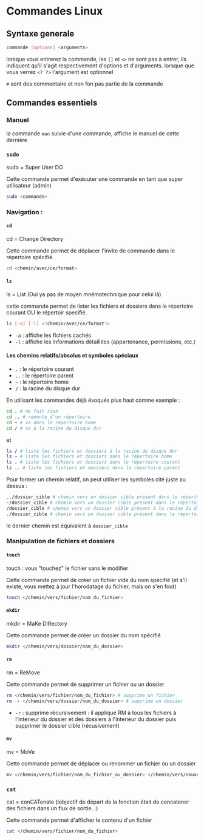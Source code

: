 # Commandes Linux
## Syntaxe generale
```bash
commande [options] <arguments>
```
lorsque vous entrerez la commande, les `[]` et `<>` ne sont pas à entrer, ils indiquent qu'il s'agit respectivement d'options et d'arguments.
lorsque que vous verrez `<? ?>` l'argument est optionnel

`#` sont des commentaire et non fon pas partie de la commande


## Commandes essentiels

### Manuel

la commande `man` suivie d'une commande, affiche le manuel de cette dernière 

### `sudo`

sudo = Super User DO

Cette commande permet d'exécuter une commande en tant que super utilisateur (admin) 

```bash
sudo <commande> 
```
### Navigation :

#### `cd`

cd = Change Directory

Cette commande permet de déplacer l'invite de commande dans le répertoire spécifié.

```bash
cd <chemin/avec/ce/format> 
```

#### `ls`

ls = List (Oui ya pas de moyen mnémotechnique pour celui là)

cette commande permet de lister les fichiers et dossiers dans le répertoire courant OU le répertoir specifié.

```bash
ls [-a] [-l] <?chemin/avec/ce/format?>
```
* `-a` : affiche les fichiers cachés
* `-l` : affiche les informations détaillées (appartenance, permissions, etc.)

#### Les chemins relatifs/absolus et symboles spéciaux

* `.` : le répertoire courant
* `..` : le répertoire parent
* `~` : le répertoire home
* `/` : la racine du disque dur

En utilisant les commandes déjà évoqués plus haut comme exemple :

```bash
cd . # ne fait rien
cd .. # remonte d'un répertoire
cd ~ # va dans le répertoire home
cd / # va à la racine du disque dur
```
et
```bash
ls / # liste les fichiers et dossiers à la racine du disque dur
ls ~ # liste les fichiers et dossiers dans le répertoire home
ls . # liste les fichiers et dossiers dans le répertoire courant
ls .. # liste les fichiers et dossiers dans le répertoire parent
```

Pour former un chemin relatif, on peut utiliser les symboles cité juste au dessus :

```bash 
../dossier_cible # chemin vers un dossier cible présent dans le répertoire parent
~/dossier_cible # chemin vers un dossier cible présent dans le répertoire home
/dossier_cible # chemin vers un dossier cible présent à la racine du disque dur
./dossier_cible # chemin vers un dossier cible présent dans le répertoire courant 
```
le dernier chemin est équivalent à `dossier_cible`

### Manipulation de fichiers et dossiers

#### `touch`

touch : vous "touchez" le fichier sans le modifier

Cette commande permet de créer un fichier vide du nom spécifié (et s'il existe, vous mettez à jour l'horodatage du fichier, mais on s'en fout) 

```bash
touch </chemin/vers/fichier/nom_du_fichier>
```

#### `mkdir`

mkdir = MaKe DIRectory

Cette commande permet de créer un dossier du nom spécifié

```bash
mkdir </chemin/vers/dossier/nom_du_dossier>
```

#### `rm`

rm = ReMove

Cette commande permet de supprimer un fichier ou un dossier

```bash
rm </chemin/vers/fichier/nom_du_fichier> # supprime un fichier
rm -r </chemin/vers/dossier/nom_du_dossier> # supprime un dossier
```
* `-r` : supprime récursivement : il applique RM à tous les fichiers à l'interieur du dossier et des dossiers à l'interieur du dossier puis supprimer le dossier cible (récusivement)

#### `mv`

mv = MoVe

Cette commande permet de déplacer ou renommer un fichier ou un dossier

```bash
mv </chemin/vers/fichier/nom_du_fichier_ou_dossier> </chemin/vers/nouveau_chemin/nouveau_nom_du_fichier_ou_dossier> # déplace/renomme un fichier
```

### `cat`

cat = conCATenate (lobjectif de départ de la fonction était de concatener des fichiers dans un flux de sortie...)

Cette commande permet d'afficher le contenu d'un fichier

```bash
cat </chemin/vers/fichier/nom_du_fichier>
```